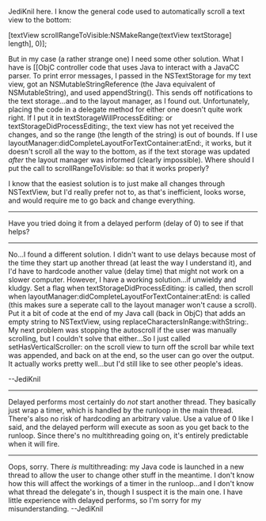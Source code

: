 JediKnil here. I know the general code used to automatically scroll a text view to the bottom:
    
[textView scrollRangeToVisible:NSMakeRange(textView textStorage] length], 0)];

But in my case (a rather strange one) I need some other solution. What I have is [[ObjC controller code that uses Java to interact with a JavaCC parser. To print error messages, I passed in the NSTextStorage for my text view, got an NSMutableStringReference (the Java equivalent of NSMutableString), and used appendString(). This sends off notifications to the text storage...and to the layout manager, as I found out. Unfortunately, placing the code in a delegate method for either one doesn't quite work right. If I put it in textStorageWillProcessEditing: or textStorageDidProcessEditing:, the text view has not yet received the changes, and so the range (the length of the string) is out of bounds. If I use layoutManager:didCompleteLayoutForTextContainer:atEnd:, it works, but it doesn't scroll all the way to the bottom, as if the text storage was updated *after* the layout manager was informed (clearly impossible). Where should I put the call to scrollRangeToVisible: so that it works properly?

I know that the easiest solution is to just make all changes through NSTextView, but I'd really prefer not to, as that's inefficient, looks worse, and would require me to go back and change everything.

----

Have you tried doing it from a delayed perform (delay of 0) to see if that helps?

----

No...I found a different solution. I didn't want to use delays because most of the time they start up another thread (at least the way I understand it), and I'd have to hardcode another value (delay time) that might not work on a slower computer. However, I have a working solution...if unwieldy and kludgy. Set a flag when textStorageDidProcessEditing: is called, then scroll when layoutManager:didCompleteLayoutForTextContainer:atEnd: is called (this makes sure a seperate call to the layout manager won't cause a scroll). Put it a bit of code at the end of my Java call (back in ObjC) that adds an empty string to NSTextView, using replaceCharactersInRange:withString:. My next problem was stopping the autoscroll if the user was manually scrolling, but I couldn't solve that either...So I just called setHasVerticalScroller: on the scroll view to turn off the scroll bar while text was appended, and back on at the end, so the user can go over the output. It actually works pretty well...but I'd still like to see other people's ideas.

--JediKnil

----

Delayed performs most certainly do *not* start another thread. They basically just wrap a timer, which is handled by the runloop in the main thread. There's also no risk of hardcoding an arbitrary value. Use a value of 0 like I said, and the delayed perform will execute as soon as you get back to the runloop. Since there's no multithreading going on, it's entirely predictable when it will fire.

----

Oops, sorry. There *is* multithreading: my Java code is launched in a new thread to allow the user to change other stuff in the meantime. I don't know how this will affect the workings of a timer in the runloop...and I don't know what thread the delegate's in, though I suspect it is the main one. I have little experience with delayed performs, so I'm sorry for my misunderstanding. --JediKnil
